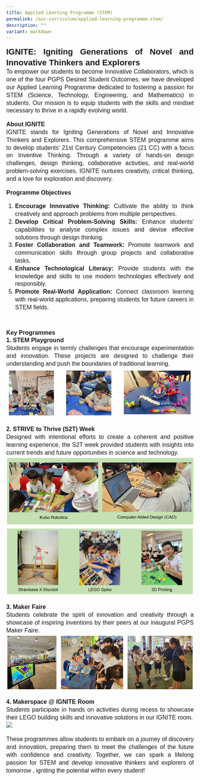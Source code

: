 ```yaml
---
title: Applied Learning Programme (STEM)
permalink: /our-curriculum/applied-learning-programme-stem/
description: ""
variant: markdown
---
```

<p style="line-height:1.3;font-size:16px;font-family:Arial;text-align:justify;">
	<b style="line-height:1.3;font-size:22px;font-family:Arial;text-align:justify;">IGNITE: Igniting Generations of Novel and Innovative Thinkers and Explorers</b><br>
	To empower our students to become Innovative Collaborators, which is one of the four PGPS Desired Student Outcomes, we have developed our Applied Learning Programme dedicated to fostering a passion for STEM (Science, Technology, Engineering, and Mathematics) in students. Our mission is to equip students with the skills and mindset necessary to thrive in a rapidly evolving world.</p>

<p style="line-height:1.3;font-size:16px;font-family:Arial;text-align:justify;">
	<b style="line-height:1.3;font-size:16px;font-family:Arial;text-align:justify;">About IGNITE</b><br>
	IGNITE stands for Igniting Generations of Novel and Innovative Thinkers and Explorers. This comprehensive STEM programme aims to develop students' 21st Century Competencies (21 CC) with a focus on Inventive Thinking. Through a variety of hands-on design challenges, design thinking,  collaborative activities, and real-world problem-solving exercises, IGNITE nurtures creativity, critical thinking, and a love for exploration and discovery.</p>

<p style="line-height:1.3;font-size:16px;font-family:Arial;text-align:justify;">
	<b style="line-height:1.3;font-size:16px;font-family:Arial;text-align:justify;">Programme Objectives</b><br>
	</p><ol>
	<li style="line-height:1.3;font-size:16px;font-family:Arial;text-align:justify;"><b style="line-height:1.3;font-size:16px;font-family:Arial;text-align:justify;">Encourage Innovative Thinking:</b> Cultivate the ability to think creatively and approach problems from multiple perspectives.</li>
	<li style="line-height:1.3;font-size:16px;font-family:Arial;text-align:justify;"><b style="line-height:1.3;font-size:16px;font-family:Arial;text-align:justify;">Develop Critical Problem-Solving Skills:</b> Enhance students' capabilities to analyse complex issues and devise effective solutions through design thinking.</li>
	<li style="line-height:1.3;font-size:16px;font-family:Arial;text-align:justify;"><b style="line-height:1.3;font-size:16px;font-family:Arial;text-align:justify;">Foster Collaboration and Teamwork:</b> Promote teamwork and communication skills through group projects and collaborative tasks.</li>
	<li style="line-height:1.3;font-size:16px;font-family:Arial;text-align:justify;"><b style="line-height:1.3;font-size:16px;font-family:Arial;text-align:justify;">Enhance Technological Literacy:</b> Provide students with the knowledge and skills to use modern technologies effectively and responsibly.</li>
	<li style="line-height:1.3;font-size:16px;font-family:Arial;text-align:justify;"><b style="line-height:1.3;font-size:16px;font-family:Arial;text-align:justify;">Promote Real-World Application:</b> Connect classroom learning with real-world applications, preparing students for future careers in STEM fields.</li></ol><p></p>
 
<p style="line-height:1.3;font-size:16px;font-family:Arial;text-align:justify;">
	<b style="line-height:1.3;font-size:16px;font-family:Arial;text-align:justify;">Key Programmes</b><br>
	<b style="line-height:1.3;font-size:16px;font-family:Arial;text-align:justify;">1. STEM Playground</b><br>
	Students engage in termly challenges that encourage experimentation and innovation. These projects are designed to challenge their understanding and push the boundaries of traditional learning.<br>
<img src="/images/Our%20Curriculum/ALP/ALP01.png"></p>
	
<p style="line-height:1.3;font-size:16px;font-family:Arial;text-align:justify;">
	<b style="line-height:1.3;font-size:16px;font-family:Arial;text-align:justify;">2. STRIVE to Thrive (S2T) Week</b><br>
	Designed with intentional efforts to create a coherent and positive learning experience, the S2T week provided students with insights into current trends and future opportunities in science and technology.<br>
<img src="/images/Our%20Curriculum/ALP/ALP02.png"><br>
<img src="/images/Our%20Curriculum/ALP/ALP03.png"></p>

<p style="line-height:1.3;font-size:16px;font-family:Arial;text-align:justify;">
	<b style="line-height:1.3;font-size:16px;font-family:Arial;text-align:justify;">3. Maker Faire</b><br>
	Students celebrate the spirit of innovation and creativity through a showcase of inspiring inventions by their peers at our inaugural PGPS Maker Faire.<br>
<img src="/images/Our%20Curriculum/ALP/ALP04.png"></p>
 
<p style="line-height:1.3;font-size:16px;font-family:Arial;text-align:justify;">
	<b style="line-height:1.3;font-size:16px;font-family:Arial;text-align:justify;">4. Makerspace @ IGNITE Room</b><br>
	Students participate in hands on activities during recess to showcase their LEGO building skills and innovative solutions in our IGNITE room.<br>
<img src="/images/Our%20Curriculum/ALP/ALP05.png"></p>

<p style="line-height:1.3;font-size:16px;font-family:Arial;text-align:justify;">These programmes allow students to embark on a journey of discovery and innovation, preparing them to meet the challenges of the future with confidence and creativity. Together, we can spark a lifelong passion for STEM and develop innovative thinkers and explorers of tomorrow , igniting the potential within every student!</p>